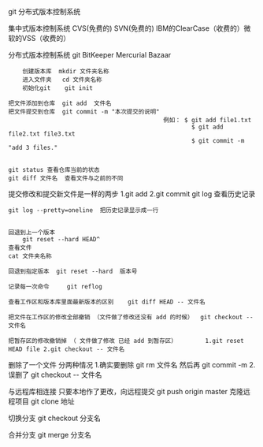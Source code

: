 git   分布式版本控制系统



集中式版本控制系统  CVS(免费的) SVN(免费的)   IBM的ClearCase（收费的）微软的VSS（收费的）

分布式版本控制系统  git  BitKeeper Mercurial  Bazaar


		创建版本库  mkdir 文件夹名称   
		进入文件夹   cd 文件夹名称
		初始化git    git init
		
	把文件添加到仓库  git add  文件名	
	把文件提交到仓库  git commit -m "本次提交的说明"
												例如：	$ git add file1.txt
														$ git add file2.txt file3.txt
														$ git commit -m "add 3 files."	
								
	
	git status 查看仓库当前的状态	
	git diff 文件名  查看文件与之前的不同

提交修改和提交新文件是一样的两步   1.git add 2.git commit 
	git log  查看历史记录

 	git log --pretty=oneline  把历史记录显示成一行


	回退到上一个版本
		git reset --hard HEAD^
	查看文件
	cat 文件夹名称
	
	回退到指定版本  git reset --hard  版本号

	记录每一次命令  	git reflog

	查看工作区和版本库里面最新版本的区别    git diff HEAD -- 文件名
	
	把文件在工作区的修改全部撤销 （文件做了修改还没有 add 的时候） 	git checkout -- 文件名
	
	把暂存区的修改撤销掉 （ 文件做了修改 已经 add 到暂存区）  		1.git reset HEAD file 2.git checkout -- 文件名 

删除了一个文件  分两种情况  1.确实要删除 git rm 文件名 然后再 git commit -m  2. 误删了  git checkout -- 文件名
 



与远程库相连接
	只要本地作了更改，向远程提交
	git push origin master
克隆远程项目
	git clone 地址


切换分支
 git checkout 分支名 

合并分支
 git merge 分支名
